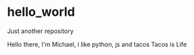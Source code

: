 # hello_world
Just another repository

Hello there, I'm Michael, i like python, js and tacos
Tacos is Life
